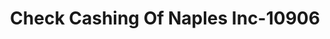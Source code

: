 ---
f_zip-code: 34104
f_state-code: FL
title: Check Cashing Of Naples Inc-10906
f_phone: 239-793-6669
f_city-only: Naples
f_address: 2669 Davis Boulevard Naples
f_location-unique-id: '10906'
slug: check-cashing-of-naples-inc-10906
updated-on: '2024-05-30T13:46:58.046Z'
created-on: '2024-05-30T13:36:59.803Z'
published-on: '2024-05-30T13:54:32.469Z'
f_city-state: cms/city/naples-fl.md
f_company: cms/company/check-cashing-of-naples-inc.md
f_state: cms/state/florida.md
layout: '[payday-loan].html'
tags: payday-loan
---